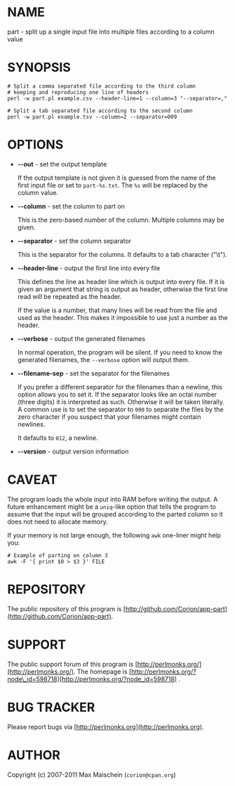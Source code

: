 # NAME

part - split up a single input file into multiple files according to a column value

# SYNOPSIS

    # Split a comma separated file according to the third column
    # keeping and reproducing one line of headers
    perl -w part.pl example.csv --header-line=1 --column=3 "--separator=,"

    # Split a tab separated file according to the second column
    perl -w part.pl example.tsv --column=2 --separator=009

# OPTIONS

- **--out** - set the output template

    If the output template is not given it is guessed from
    the name of the first input file or set to `part-%s.txt`.
    The `%s` will be replaced by the column value.

- **--column** - set the column to part on

    This is the zero-based number of the column.
    Multiple columns may be given.

- **--separator** - set the column separator

    This is the separator for the columns. It defaults
    to a tab character ("\\t").

- **--header-line** - output the first line into every file

    This defines the line as header line which is output
    into every file. If it is given an argument that string
    is output as header, otherwise the first line read
    will be repeated as the header.

    If the value is a number, that many lines will be read from
    the file and used as the header. This makes it impossible
    to use just a number as the header.

- **--verbose** - output the generated filenames

    In normal operation, the program will be silent. If you
    need to know the generated filenames, the `--verbose`
    option will output them.

- **--filename-sep** - set the separator for the filenames

    If you prefer a different separator for the filenames
    than a newline, this option allows you to set it. If
    the separator looks like an octal number (three digits)
    it is interpreted as such. Otherwise it will
    be taken literally. A common
    use is to set the separator to `000` to separate the
    files by the zero character if you suspect that your
    filenames might contain newlines.

    It defaults to `012`, a newline.

- **--version** - output version information

# CAVEAT

The program loads the whole input into RAM
before writing the output. A future enhancement
might be a `uniq`-like option that tells the
program to assume that the input will be grouped
according to the parted column so it does not
need to allocate memory.

If your memory is not large enough, the following
`awk` one-liner might help you:

    # Example of parting on column 3
    awk -F '{ print $0 > $3 }' FILE

# REPOSITORY

The public repository of this program is 
[http://github.com/Corion/app-part](http://github.com/Corion/app-part).

# SUPPORT

The public support forum of this program is
[http://perlmonks.org/](http://perlmonks.org/). The homepage is
[http://perlmonks.org/?node\_id=598718](http://perlmonks.org/?node_id=598718) .

# BUG TRACKER

Please report bugs via [http://perlmonks.org](http://perlmonks.org).

# AUTHOR

Copyright (c) 2007-2011 Max Maischein (`corion@cpan.org`)
